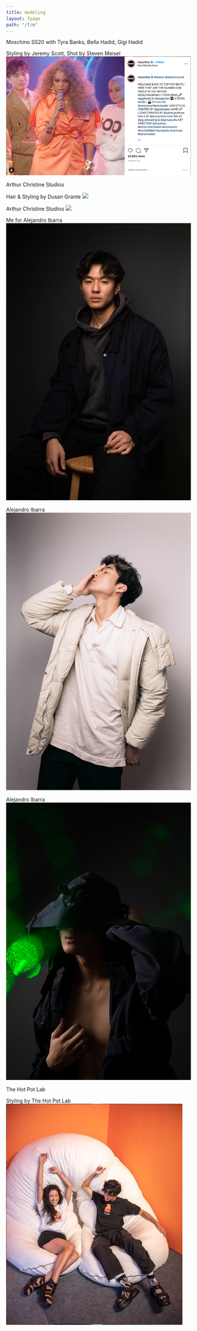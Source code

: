 ```yaml
---
title: modeling
layout: fpage
path: "/f/m"
---
```


Moschino SS20 with Tyra Banks, Bella Hadid, Gigi Hadid

Styling by Jeremy Scott, Shot by Steven Meisel
![](./m8.jpg)

Arthur Christine Studios

Hair & Styling by Dusan Grante
![](./m9.png)

Arthur Christine Studios
![](./m10.png)

Me for Alejandro Ibarra
![](./m2.png)

Alejandro Ibarra
![](./m3.jpg)

Alejandro Ibarra
![](./m5.jpg)

The Hot Pot Lab

Styling by The Hot Pot Lab
![](./m11.png)
